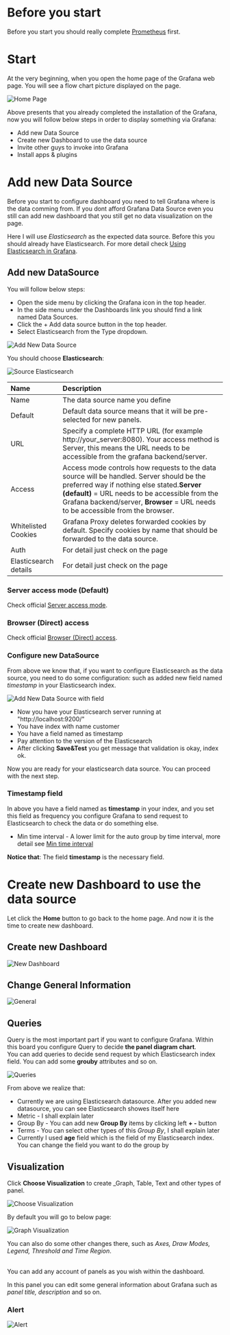 
# Before you start

Before you start you should really complete [Prometheus](https://github.com/HuangMarco/knowledge-hub/tree/dev/prometheus/01-introduction/01-introduction.md) first.

# Start
At the very beginning, when you open the home page of the Grafana web page. You will see a flow chart picture displayed on the page.


![Home Page](https://github.com/HuangMarco/knowledge-hub/blob/dev/zResources/grafana/home-page.jpg)

Above presents that you already completed the installation of the Grafana, now you will follow below steps in order to display something via Grafana:
* Add new Data Source
* Create new Dashboard to use the data source
* Invite other guys to invoke into Grafana
* Install apps & plugins

# Add new Data Source
Before you start to configure dashboard you need to tell Grafana where is the data comming from. If you dont afford Grafana Data Source even you still can add new dashboard that you still get no data visualization on the page.<br>

Here I will use _Elasticsearch_ as the expected data source. Before this you should already have Elasticsearch. For more detail check [Using Elasticsearch in Grafana](https://grafana.com/docs/features/datasources/elasticsearch/).

## Add new DataSource
You will follow below steps:
* Open the side menu by clicking the Grafana icon in the top header.
* In the side menu under the Dashboards link you should find a link named Data Sources.
* Click the + Add data source button in the top header.
* Select Elasticsearch from the Type dropdown.

![Add New Data Source](https://github.com/HuangMarco/knowledge-hub/blob/dev/zResources/grafana/add-new-data-source.jpg)

You should choose **Elasticsearch**:

![Source Elasticsearch](https://github.com/HuangMarco/knowledge-hub/blob/dev/zResources/grafana/source-elasticsearch.jpg)

| Name | Description |
|:---| :--- |
| Name | The data source name you define |
| Default | Default data source means that it will be pre-selected for new panels. |
| URL | Specify a complete HTTP URL (for example http://your_server:8080). Your access method is Server, this means the URL needs to be accessible from the grafana backend/server.  |
| Access | Access mode controls how requests to the data source will be handled. Server should be the preferred way if nothing else stated.**Server (default)** = URL needs to be accessible from the Grafana backend/server, **Browser** = URL needs to be accessible from the browser. |
| Whitelisted Cookies | Grafana Proxy deletes forwarded cookies by default. Specify cookies by name that should be forwarded to the data source.  |
| Auth | For detail just check on the page |
| Elasticsearch details | For detail just check on the page |

### Server access mode (Default)
Check official [Server access mode](https://grafana.com/docs/features/datasources/elasticsearch/#server-access-mode-default).

### Browser (Direct) access
Check official [Browser (Direct) access](https://grafana.com/docs/features/datasources/elasticsearch/#browser-direct-access).

### Configure new DataSource

From above we know that, if you want to configure Elasticsearch as the data source, you need to do some configuration: such as added new field named _timestamp_ in your Elasticsearch index.<br>

![Add New Data Source with field](https://github.com/HuangMarco/knowledge-hub/blob/dev/zResources/grafana/add-new-data-source-2.jpg)

* Now you have your Elasticsearch server running at "http://localhost:9200/"
* You have index with name customer
* You have a field named as timestamp
* Pay attention to the version of the Elasticsearch
* After clicking **Save&Test** you get message that validation is okay, index ok.

Now you are ready for your elasticsearch data source. You can proceed with the next step.

### Timestamp field
In above you have a field named as **timestamp** in your index, and you set this field as frequency you configure Grafana to send request to Elasticsearch to check the data or do something else.
* Min time interval - A lower limit for the auto group by time interval, more detail see [Min time interval](https://grafana.com/docs/features/datasources/elasticsearch/#min-time-interval)

**Notice that**: The field **timestamp** is the necessary field.


# Create new Dashboard to use the data source

Let click the **Home** button to go back to the home page. And now it is the time to create new dashboard.

## Create new Dashboard

![New Dashboard](https://github.com/HuangMarco/knowledge-hub/blob/dev/zResources/grafana/new-dashboard.jpg)

## Change General Information
![General](https://github.com/HuangMarco/knowledge-hub/blob/dev/zResources/grafana/general.jpg)

## Queries
Query is the most important part if you want to configure Grafana. Within this board you configure Query to decide **the panel diagram chart**.
<br>
You can add queries to decide send request by which Elasticsearch index field. You can add some **grouby** attributes and so on.


![Queries](https://github.com/HuangMarco/knowledge-hub/blob/dev/zResources/grafana/queries.jpg)

From above we realize that:
* Currently we are using Elasticsearch datasource. After you added new datasource, you can see Elasticsearch showes itself here
* Metric - I shall explain later
* Group By - You can add new **Group By** items by clicking left **+ -** button
* Terms - You can select other types of this _Group By_, I shall explain later
* Currently I used **age** field which is the field of my Elasticsearch index. You can change the field you want to do the group by


## Visualization

Click **Choose Visualization** to create _Graph, Table, Text and other types of panel.

![Choose Visualization](https://github.com/HuangMarco/knowledge-hub/blob/dev/zResources/grafana/choose-visualization.jpg)

By default you will go to below page:

![Graph Visualization](https://github.com/HuangMarco/knowledge-hub/blob/dev/zResources/grafana/graph-visualization.jpg)

You can also do some other changes there, such as _Axes, Draw Modes, Legend, Threshold and Time Region_.

<br>
You can add any account of panels as you wish within the dashboard.



In this panel you can edit some general information about Grafana such as _panel title, description_ and so on.

### Alert

![Alert](https://github.com/HuangMarco/knowledge-hub/blob/dev/zResources/grafana/alert.jpg)



